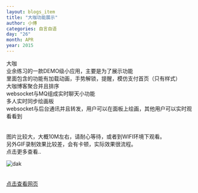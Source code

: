 ```yaml
---
layout: blogs_item
title: "大咖功能展示"
author: 小傅
categories: 自言自语
day: "26"
month: APR
year: 2015
---
```



大咖<br>
业余练习的一款DEMO级小应用，主要是为了展示功能<br>
里面包含的功能有加载动画，手势解锁，提醒，模仿支付首页（只有样式）<br>
大咖博客聚合并且排序<br>
websocket与MQ组成实时聊天小功能<br>
多人实时同步绘画板<br>websocket与后台通讯并且转发，用户可以在面板上绘画，其他用户可以实时观看看到<br>
<br><br>
图片比较大，大概10M左右，请耐心等待，或者到WIFI环境下观看。<br>
另外GIF录制效果比较差，会有卡顿，实际效果很流程。<br>
点击更多查看..<br>
<!--more--> 
![dak](http://7jpqhp.com1.z0.glb.clouddn.com/dak.gif)
<br><br><br>
[点击查看网页](http://fatcoder.com/dak/)





